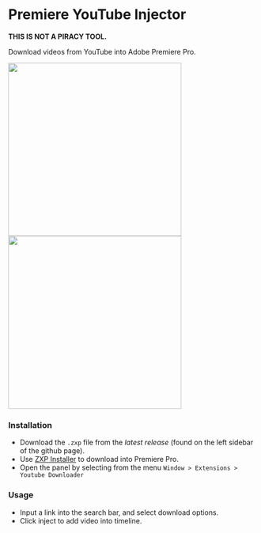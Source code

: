 # Premiere YouTube Injector

**THIS IS NOT A PIRACY TOOL.**

Download videos from YouTube into Adobe Premiere Pro.

<p>
  <img src="https://github.com/adi-panda/premiere-youtube/assets/26531244/38a075f6-e2b6-4b00-9dd8-48c37f8a5dba" width="350" />
  <img src="https://github.com/adi-panda/premiere-youtube/assets/26531244/40c64db8-600e-4c0a-b3ce-a0decd6f41e1" width="350" /> 
</p>

### Installation

- Download the `.zxp` file from the _latest release_ (found on the left sidebar of the github page).
- Use [ZXP Installer](https://aescripts.com/learn/zxp-installer/) to download into Premiere Pro.
- Open the panel by selecting from the menu `Window > Extensions > Youtube Downloader`

### Usage 

- Input a link into the search bar, and select download options.
- Click inject to add video into timeline.

